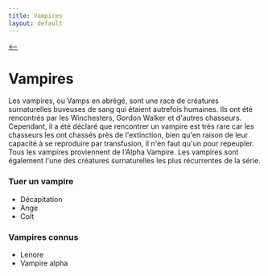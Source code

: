 ```yaml
---
title: Vampires
layout: default
---
```


[ <-- ](bestiaire.md)

# Vampires

Les vampires, ou Vamps en abrégé, sont une race de créatures surnaturelles buveuses de sang qui étaient autrefois humaines. Ils ont été rencontrés par les Winchesters, Gordon Walker et d'autres chasseurs. Cependant, il a été déclaré que rencontrer un vampire est très rare car les chasseurs les ont chassés près de l'extinction, bien qu'en raison de leur capacité à se reproduire par transfusion, il n'en faut qu'un pour repeupler.
Tous les vampires proviennent de l'Alpha Vampire. Les vampires sont également l'une des créatures surnaturelles les plus récurrentes de la série. 

### Tuer un vampire

- Décapitation
- Ange
- Colt

### Vampires connus

- Lenore
- Vampire alpha
